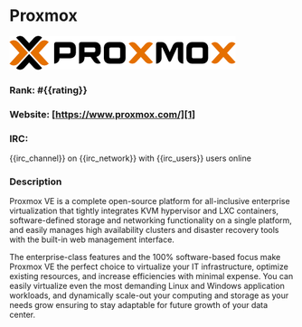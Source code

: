 Proxmox
===========
[![Proxmox](/images/proxmox.png)][1]

### Rank: #{{rating}}

### Website: [https://www.proxmox.com/][1]

### IRC:
{{irc_channel}} on {{irc_network}} with {{irc_users}} users online

### Description
Proxmox VE is a complete open-source platform for all-inclusive enterprise virtualization that tightly integrates KVM hypervisor and LXC containers, software-defined storage and networking functionality on a single platform, and easily manages high availability clusters and disaster recovery tools with the built-in web management interface.

The enterprise-class features and the 100% software-based focus make Proxmox VE the perfect choice to virtualize your IT infrastructure, optimize existing resources, and increase efficiencies with minimal expense. You can easily virtualize even the most demanding Linux and Windows application workloads, and dynamically scale-out your computing and storage as your needs grow ensuring to stay adaptable for future growth of your data center.

[1]: https://www.proxmox.com/ "Proxmox"
